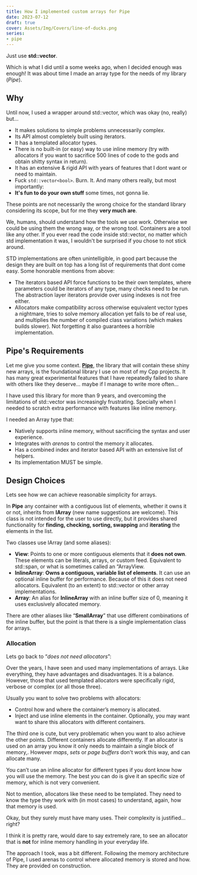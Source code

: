```yaml
---
title: How I implemented custom arrays for Pipe
date: 2023-07-12
draft: true
cover: Assets/Img/Covers/line-of-ducks.png
series:
- pipe
---
```


Just use **std::vector**.

Which is what I did until a some weeks ago, when I decided enough was enough! It was about time I made an array type for the needs of my library (*Pipe*).

## Why

Until now, I used a wrapper around std::vector, which was okay (no, really) but...

* It makes solutions to simple problems unnecessarily complex.
* Its API almost completely built using iterators.
* It has a templated allocator types.
* There is no built-in (or easy) way to use inline memory (try with allocators if you want to sacrifice 500 lines of code to the gods and obtain shitty syntax in return).
* It has an extensive & rigid API with years of features that I dont want or need to maintain.
* Fuck `std::vector<bool>`. Burn. It.
  And many others really, but most importantly:
* **It's fun to do your own stuff** some times, not gonna lie.

These points are not necessarily the wrong choice for the standard library considering its scope, but for me they **very much are**.

We, humans, should understand how the tools we use work. Otherwise we could be using them the wrong way, or the wrong tool. Containers are a tool like any other.
If you ever read the code inside std::vector, no matter which std implementation it was, I wouldn't be surprised if you chose to not stick around.

STD implementations are often unintelligible, in good part because the design they are built on top has a long list of requirements that dont come easy.
Some honorable mentions from above:

* The iterators based API force functions to be their own templates, where parameters could be iterators of any type, many checks need to be run. The abstraction layer iterators provide over using indexes is not free either.
* Allocators make compatibility across otherwise equivalent vector types a nightmare, tries to solve memory allocation yet fails to be of real use, and multiplies the number of compiled class variations (which makes builds slower). Not forgetting it also guarantees a horrible implementation.

## Pipe's Requirements

Let me give you some context.
**[Pipe](https://github.com/PipeRift/pipe)**, the library that will contain these shiny new arrays, is the foundational library I use on most of my Cpp projects. It has many great experimental features that I have repeatedly failed to share with others like they deserve... maybe if I manage to write more often...

I have used this library for more than 9 years, and overcoming the limitations of std::vector was increasingly frustrating. Specially when I needed to scratch extra performance with features like inline memory.

I needed an Array type that:

* Natively supports inline memory, without sacrificing the syntax and user experience.
* Integrates with *arenas* to control the memory it allocates.
* Has a combined index and iterator based API with an extensive list of helpers.
* Its implementation MUST be simple.

## Design Choices

Lets see how we can achieve reasonable simplicity for arrays.

In **Pipe** any container with a contiguous list of elements, whether it owns it or not, inherits from **IArray** (new name suggestions are welcome). This class is not intended for the user to use directly, but it provides shared functionality for **finding, checking, sorting, swapping** and **iterating** the elements in the list.

Two classes use IArray (and some aliases):

* **View**: Points to one or more contiguous elements that it **does not own**. These elements can be literals, arrays, or custom feed. Equivalent to std::span, or what is sometimes called an “ArrayView.
* **InlineArray**: **Owns a contiguous, variable list of elements**. It can use an optional inline buffer for performance. Because of this it does not need allocators. Equivalent (to an extent) to std::vector or other array implementations.
* **Array**: An alias for **InlineArray** with an inline buffer size of 0, meaning it uses exclusively allocated memory.

There are other aliases like “**SmallArray**” that use different combinations of the inline buffer, but the point is that there is a single implementation class for arrays.

### Allocation

Lets go back to “*does not need allocators*”:

Over the years, I have seen and used many implementations of arrays. Like everything, they have advantages and disadvantages. It is a balance. However, those that used templated allocators were specifically rigid, verbose or complex (or all those three).

Usually you want to solve two problems with allocators:

* Control how and where the container’s memory is allocated.
* Inject and use inline elements in the container.
  Optionally, you may want want to share this allocators with different containers.

The third one is cute, but very problematic when you want to also achieve the other points. Different containers allocate differently. If an allocator is used on an array you know it only needs to maintain a single block of memory,. However *maps*, *sets* or *page buffers* don't work this way, and can allocate many.

You can’t use an inline allocator for different types if you dont know how you will use the memory. The best you can do is give it an specific size of memory, which is not very convenient.

Not to mention, allocators like these need to be templated. They need to know the type they work with (in most cases) to understand, again, how that memory is used.

Okay, but they surely must have many uses. Their complexity is justified… right?

I think it is pretty rare, would dare to say extremely rare, to see an allocator that is **not** for inline memory handling in your everyday life.

The approach I took, was a bit different. Following the memory architecture of Pipe, I used arenas to control where allocated memory is stored and how. They are provided on construction.
